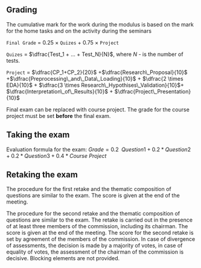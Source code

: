 ## Grading
The cumulative mark for the work during the modulus is based on the mark for the home tasks and on the activity during the seminars 

`Final Grade` = 0.25 $\times$ `Quizes` + 0.75 $\times$ `Project`

`Quizes` = $\dfrac{Test_1 + ... + Test_N}{N}$, where $N$ - is the number of tests.

`Project` =  $\dfrac{CP_1+CP_2}{20}$ +$\dfrac{Research\_Proposal}{10}$ +$\dfrac{Preprocessing\_and\_Data\_Loading}{10}$ + $\dfrac{2 \times EDA}{10}$ + $\dfrac{3 \times Research\_Hypothises\_Validation}{10}$+ $\dfrac{Interpretation\_of\_Results}{10}$ + $\dfrac{Project\_Presentation}{10}$ 

Final exam can be replaced with course project. The grade for the course project must be set **before** the final exam.

## Taking the exam
Evaluation formula for the exam:
*Grade* = 0.2  *Question*1 + 0.2 * *Question*2 + 0.2 * *Question*3 + 0.4 * *Course Project* 

## Retaking the exam
The procedure for the first retake and the thematic composition of questions are similar to the exam. The score is given at the end of the meeting.

The procedure for the second retake and the thematic composition of questions are similar to the exam. The retake is carried out in the presence of at least three members of the commission, including its chairman. The score is given at the end of the meeting. The score for the second retake is set by agreement of the members of the commission. In case of divergence of assessments, the decision is made by a majority of votes, in case of equality of votes, the assessment of the chairman of the commission is decisive. Blocking elements are not provided.